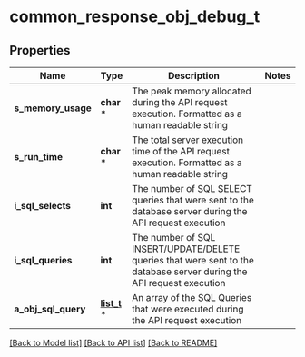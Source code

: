 # common_response_obj_debug_t

## Properties
Name | Type | Description | Notes
------------ | ------------- | ------------- | -------------
**s_memory_usage** | **char \*** | The peak memory allocated during the API request execution. Formatted as a human readable string | 
**s_run_time** | **char \*** | The total server execution time of the API request execution. Formatted as a human readable string | 
**i_sql_selects** | **int** | The number of SQL SELECT queries that were sent to the database server during the API request execution | 
**i_sql_queries** | **int** | The number of SQL INSERT/UPDATE/DELETE queries that were sent to the database server during the API request execution | 
**a_obj_sql_query** | [**list_t**](common_response_obj_sql_query.md) \* | An array of the SQL Queries that were executed during the API request execution | 

[[Back to Model list]](../README.md#documentation-for-models) [[Back to API list]](../README.md#documentation-for-api-endpoints) [[Back to README]](../README.md)


